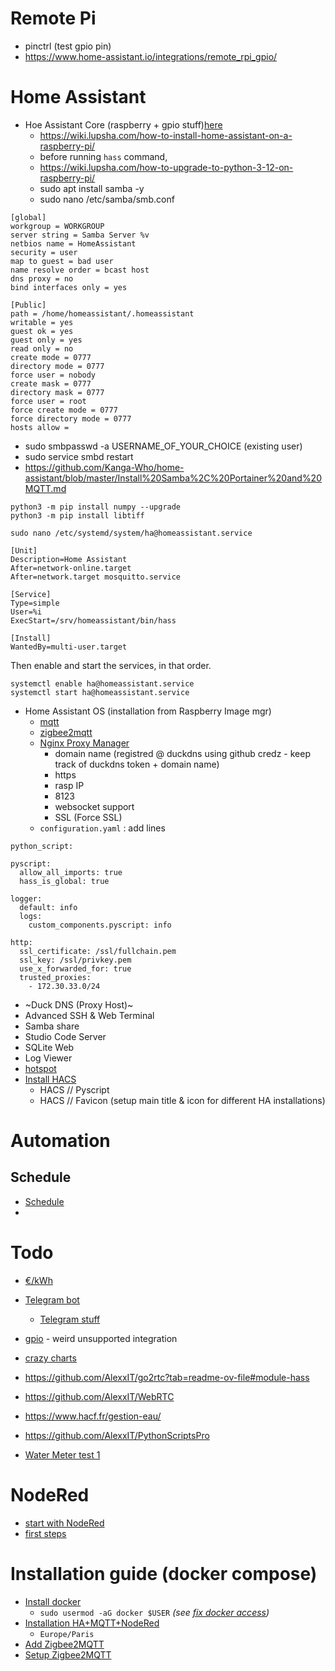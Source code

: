 # Remote Pi
* pinctrl (test gpio pin)
* https://www.home-assistant.io/integrations/remote_rpi_gpio/

# Home Assistant
* Hoe Assistant Core (raspberry + gpio stuff)[here](https://www.home-assistant.io/installation/raspberrypi-other/)
   * https://wiki.lupsha.com/how-to-install-home-assistant-on-a-raspberry-pi/
   * before running `hass` command,
   * https://wiki.lupsha.com/how-to-upgrade-to-python-3-12-on-raspberry-pi/
   * sudo apt install samba -y
   * sudo nano /etc/samba/smb.conf
```
[global]
workgroup = WORKGROUP
server string = Samba Server %v
netbios name = HomeAssistant
security = user
map to guest = bad user
name resolve order = bcast host
dns proxy = no
bind interfaces only = yes

[Public]
path = /home/homeassistant/.homeassistant
writable = yes
guest ok = yes
guest only = yes
read only = no
create mode = 0777
directory mode = 0777
force user = nobody
create mask = 0777
directory mask = 0777
force user = root
force create mode = 0777
force directory mode = 0777
hosts allow =
```
* sudo smbpasswd -a USERNAME_OF_YOUR_CHOICE (existing user)
* sudo service smbd restart
* https://github.com/Kanga-Who/home-assistant/blob/master/Install%20Samba%2C%20Portainer%20and%20MQTT.md

```
python3 -m pip install numpy --upgrade
python3 -m pip install libtiff
```

`sudo nano /etc/systemd/system/ha@homeassistant.service`

```
[Unit]
Description=Home Assistant
After=network-online.target
After=network.target mosquitto.service

[Service]
Type=simple
User=%i
ExecStart=/srv/homeassistant/bin/hass

[Install]
WantedBy=multi-user.target
```
Then enable and start the services, in that order.
```
systemctl enable ha@homeassistant.service
systemctl start ha@homeassistant.service
```

* Home Assistant OS (installation from Raspberry Image mgr)
  * [mqtt](https://www.home-assistant.io/integrations/mqtt/)
  * [zigbee2mqtt](https://github.com/zigbee2mqtt/hassio-zigbee2mqtt#installation)
  * [Nginx Proxy Manager](https://github.com/hassio-addons/addon-nginx-proxy-manager/blob/main/proxy-manager/DOCS.md)
      * domain name (registred @ duckdns using github credz - keep track of duckdns token + domain name)
      * https
      * rasp IP
      * 8123
      * websocket support
      * SSL (Force SSL)
  * `configuration.yaml` : add lines  
```
python_script:

pyscript:
  allow_all_imports: true
  hass_is_global: true

logger:
  default: info
  logs:
    custom_components.pyscript: info

http:
  ssl_certificate: /ssl/fullchain.pem
  ssl_key: /ssl/privkey.pem
  use_x_forwarded_for: true
  trusted_proxies:
    - 172.30.33.0/24
```
  * ~Duck DNS (Proxy Host)~
  * Advanced SSH & Web Terminal
  * Samba share
  * Studio Code Server
  * SQLite Web
  * Log Viewer
  * [hotspot](https://github.com/joaofl/hassio-addons/tree/master/hassio-hotspot)
  * [Install HACS](https://www.hacs.xyz/)
     * HACS // Pyscript
     * HACS // Favicon (setup main title & icon for different HA installations)

# Automation
## Schedule
* [Schedule](https://www.home-assistant.io/integrations/schedule/)
* 

  
# Todo 
* [€/kWh](https://forum.hacf.fr/t/gerer-les-tarifs-de-son-fournisseur-delectricite-dans-le-tableau-energie/31512)
* [Telegram bot](https://community.home-assistant.io/t/telegram-inline-keyboard-template/98917/3)
    * [Telegram stuff](https://www.hacf.fr/ha_integration_telegram/) 
* [gpio](https://github.com/jdeneef/ha_gpiod) - weird unsupported integration
* [crazy charts](https://community.home-assistant.io/t/an-automated-pie-chart-of-all-power-consumers-in-my-home/644937)
* https://github.com/AlexxIT/go2rtc?tab=readme-ov-file#module-hass
* https://github.com/AlexxIT/WebRTC
* https://www.hacf.fr/gestion-eau/
* https://github.com/AlexxIT/PythonScriptsPro

* [Water Meter test 1](https://community.home-assistant.io/t/translated-values-to-save-every-5s/768879/2)

# NodeRed
* [start with NodeRed](https://mikehillyer.com/home-automation/getting-started-with-home-assistant-and-node-red/)
* [first steps](https://forum.hacf.fr/t/debuter-avec-node-red/334)

# Installation guide (docker compose)
* [Install docker](https://qbee.io/docs/tutorial-installing-docker-on-a-Raspberry-Pi.html)
   * `sudo usermod -aG docker $USER` _(see [fix docker access](https://stackoverflow.com/questions/48957195/how-to-fix-docker-got-permission-denied-issue))_
* [Installation HA+MQTT+NodeRed](https://pimylifeup.com/home-assistant-docker-compose/)
  * `Europe/Paris` 
* [Add Zigbee2MQTT](https://antoineperrin.fr/blog/home-assistant-docker-zigbee2mqtt/)
* [Setup Zigbee2MQTT](https://blog.domadoo.fr/106275-home-assistant-et-zigbee2mqtt-installation/)
